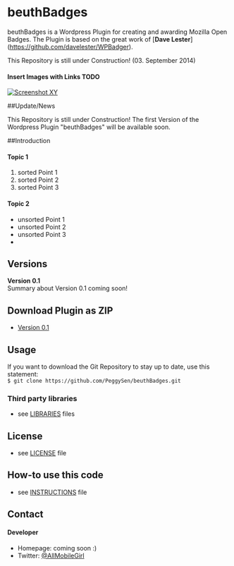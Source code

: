 beuthBadges
===========

beuthBadges is a Wordpress Plugin for creating and awarding Mozilla Open Badges. The Plugin is based on the great work of [__Dave Lester__] (https://github.com/davelester/WPBadger).

This Repository is still under Construction! (03. September 2014)

#### Insert Images with Links TODO 
<!-- edit this image location -->
[![Screenshot XY](http://imsky.github.io/holder/images/header.png)](link)

##Update/News

This Repository is still under Construction! The first Version of the Wordpress Plugin "beuthBadges" will be available soon.

##Introduction

#### Topic 1
  1. sorted Point 1
  2. sorted Point 2
  3. sorted Point 3

#### Topic 2
  * unsorted Point 1
  * unsorted Point 2
  * unsorted Point 3
  * 

## Versions 

__Version 0.1__<br>
Summary about Version 0.1 coming soon!

## Download Plugin as ZIP
 * [Version 0.1](https://github.com/PeggySen/beuthBadges/archive/master.zip)

## Usage
If you want to download the Git Repository to stay up to date, use this statement:<br>
```$ git clone https://github.com/PeggySen/beuthBadges.git```

### Third party libraries
* see [LIBRARIES](https://github.com/PeggySen/beuthBadges/blob/master/LIBRARIES) files

## License 
* see [LICENSE](https://github.com/PeggySen/beuthBadges/blob/master/LICENSE) file



## How-to use this code
* see [INSTRUCTIONS](https://github.com/username/sw-name/blob/master/INSTRUCTIONS.md) file

## Contact
#### Developer
* Homepage: coming soon :)
* Twitter: <a href="https://twitter.com/AllMobileGirl" target="_blank">@AllMobileGirl</a>



